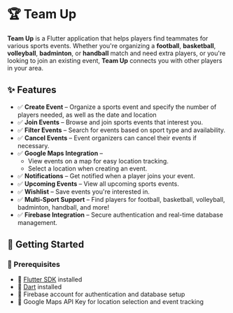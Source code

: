 # 🏆 Team Up  

**Team Up** is a Flutter application that helps players find teammates for various sports events. Whether you're organizing a **football**, **basketball**, **volleyball**, **badminton**, or **handball** match and need extra players, or you're looking to join an existing event, **Team Up** connects you with other players in your area.  

## ✨ Features  

- ✅ **Create Event** – Organize a sports event and specify the number of players needed, as well as the date and location
- ✅ **Join Events** – Browse and join sports events that interest you.  
- ✅ **Filter Events** – Search for events based on sport type and availability.  
- ✅ **Cancel Events** – Event organizers can cancel their events if necessary.  
- ✅ **Google Maps Integration** –  
  - View events on a map for easy location tracking.  
  - Select a location when creating an event.  
- ✅ **Notifications** – Get notified when a player joins your event.  
- ✅ **Upcoming Events** – View all upcoming sports events.  
- ✅ **Wishlist** – Save events you're interested in.  
- ✅ **Multi-Sport Support** – Find players for football, basketball, volleyball, badminton, handball, and more!  
- ✅ **Firebase Integration** – Secure authentication and real-time database management.  

## 🚀 Getting Started  

### 📌 Prerequisites  
- 📌 [Flutter SDK](https://flutter.dev/docs/get-started/install) installed  
- 📌 [Dart](https://dart.dev/get-dart) installed  
- 📌 Firebase account for authentication and database setup  
- 📌 Google Maps API Key for location selection and event tracking  
